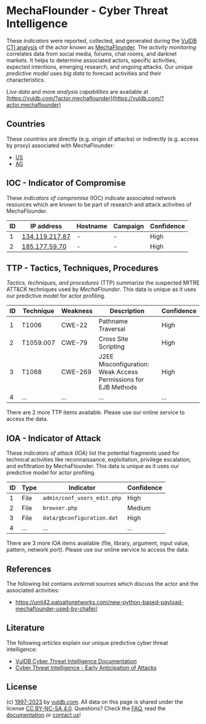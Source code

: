 # MechaFlounder - Cyber Threat Intelligence

These _indicators_ were reported, collected, and generated during the [VulDB CTI analysis](https://vuldb.com/?kb.cti) of the actor known as [MechaFlounder](https://vuldb.com/?actor.mechaflounder). The _activity monitoring_ correlates data from social media, forums, chat rooms, and darknet markets. It helps to determine associated actors, specific activities, expected intentions, emerging research, and ongoing attacks. Our unique _predictive model_ uses _big data_ to forecast activities and their characteristics.

_Live data_ and more _analysis capabilities_ are available at [https://vuldb.com/?actor.mechaflounder](https://vuldb.com/?actor.mechaflounder)

## Countries

These _countries_ are directly (e.g. origin of attacks) or indirectly (e.g. access by proxy) associated with MechaFlounder:

* [US](https://vuldb.com/?country.us)
* [AG](https://vuldb.com/?country.ag)

## IOC - Indicator of Compromise

These _indicators of compromise_ (IOC) indicate associated network resources which are known to be part of research and attack activities of MechaFlounder.

ID | IP address | Hostname | Campaign | Confidence
-- | ---------- | -------- | -------- | ----------
1 | [134.119.217.87](https://vuldb.com/?ip.134.119.217.87) | - | - | High
2 | [185.177.59.70](https://vuldb.com/?ip.185.177.59.70) | - | - | High

## TTP - Tactics, Techniques, Procedures

_Tactics, techniques, and procedures_ (TTP) summarize the suspected MITRE ATT&CK techniques used by _MechaFlounder_. This data is unique as it uses our predictive model for actor profiling.

ID | Technique | Weakness | Description | Confidence
-- | --------- | -------- | ----------- | ----------
1 | T1006 | CWE-22 | Pathname Traversal | High
2 | T1059.007 | CWE-79 | Cross Site Scripting | High
3 | T1068 | CWE-269 | J2EE Misconfiguration: Weak Access Permissions for EJB Methods | High
4 | ... | ... | ... | ...

There are 2 more TTP items available. Please use our online service to access the data.

## IOA - Indicator of Attack

These _indicators of attack_ (IOA) list the potential fragments used for technical activities like reconnaissance, exploitation, privilege escalation, and exfiltration by MechaFlounder. This data is unique as it uses our predictive model for actor profiling.

ID | Type | Indicator | Confidence
-- | ---- | --------- | ----------
1 | File | `admin/conf_users_edit.php` | High
2 | File | `browser.php` | Medium
3 | File | `data/gbconfiguration.dat` | High
4 | ... | ... | ...

There are 3 more IOA items available (file, library, argument, input value, pattern, network port). Please use our online service to access the data.

## References

The following list contains _external sources_ which discuss the actor and the associated activities:

* https://unit42.paloaltonetworks.com/new-python-based-payload-mechaflounder-used-by-chafer/

## Literature

The following _articles_ explain our unique predictive cyber threat intelligence:

* [VulDB Cyber Threat Intelligence Documentation](https://vuldb.com/?kb.cti)
* [Cyber Threat Intelligence - Early Anticipation of Attacks](https://www.scip.ch/en/?labs.20201022)

## License

(c) [1997-2023](https://vuldb.com/?kb.changelog) by [vuldb.com](https://vuldb.com/?kb.about). All data on this page is shared under the license [CC BY-NC-SA 4.0](https://creativecommons.org/licenses/by-nc-sa/4.0/). Questions? Check the [FAQ](https://vuldb.com/?kb.faq), read the [documentation](https://vuldb.com/?kb) or [contact us](https://vuldb.com/?contact)!
